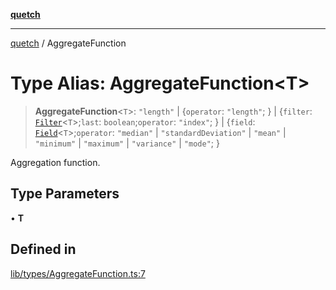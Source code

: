 [**quetch**](../README.md)

***

[quetch](../README.md) / AggregateFunction

# Type Alias: AggregateFunction\<T\>

> **AggregateFunction**\<`T`\>: `"length"` \| \{`operator`: `"length"`; \} \| \{`filter`: [`Filter`](Filter.md)\<`T`\>;`last`: `boolean`;`operator`: `"index"`; \} \| \{`field`: [`Field`](Field.md)\<`T`\>;`operator`: `"median"` \| `"standardDeviation"` \| `"mean"` \| `"minimum"` \| `"maximum"` \| `"variance"` \| `"mode"`; \}

Aggregation function.

## Type Parameters

• **T**

## Defined in

[lib/types/AggregateFunction.ts:7](https://github.com/nevoland/quetch/blob/3b1cd3aac672a1a4d2ad52892d4fa09995f51627/lib/types/AggregateFunction.ts#L7)
